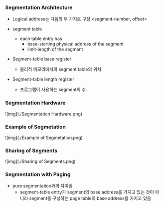 ### Segmentation Architecture

- Logical address는 다음의 두 가지로 구성 <segment-number, offset>
- segment table
  - each table entry has
    - base-starting physical address of the segment
    - limit-length of the segment

- Segment-table base register
  - 물리적 메모리에서의 segment table의 위치

- Segment-table length register
  - 프로그램이 사용하는 segment의 수


### Segmentation Hardware

![img](./Segmentation Hardware.png)

### Example of Segmetation

![img](./Example of Segmetation.png)

### Sharing of Segments

![img](./Sharing of Segments.png)

### Segmentation with Paging

- pure segmentation과의 차이점
  - segment-table entry가 segment의 base address를 가지고 있는 것이 아니라 segment를 구성하는 page table의 base address를 가지고 있음